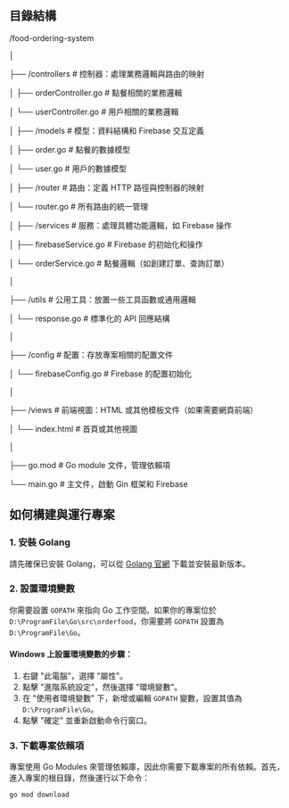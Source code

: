 ## 目錄結構

/food-ordering-system

│

├── /controllers           # 控制器：處理業務邏輯與路由的映射

│            ├── orderController.go  # 點餐相關的業務邏輯

│            └── userController.go   # 用戶相關的業務邏輯

│
├── /models                # 模型：資料結構和 Firebase 交互定義

│            ├── order.go           # 點餐的數據模型

│            └── user.go            # 用戶的數據模型

│
├── /router               # 路由：定義 HTTP 路徑與控制器的映射

│            └── router.go          # 所有路由的統一管理

│
├── /services              # 服務：處理具體功能邏輯，如 Firebase 操作

│            ├── firebaseService.go  # Firebase 的初始化和操作

│            └── orderService.go     # 點餐邏輯（如創建訂單、查詢訂單）

│

├── /utils                 # 公用工具：放置一些工具函數或通用邏輯

│            └── response.go        # 標準化的 API 回應結構

│

├── /config                # 配置：存放專案相關的配置文件

│            └── firebaseConfig.go  # Firebase 的配置初始化

│

├── /views                 # 前端視圖：HTML 或其他模板文件（如果需要網頁前端）

│            └── index.html         # 首頁或其他視圖

│

├── go.mod                 # Go module 文件，管理依賴項

└── main.go                # 主文件，啟動 Gin 框架和 Firebase

## 如何構建與運行專案

### 1. 安裝 Golang

請先確保已安裝 Golang，可以從 [Golang 官網](https://golang.org/dl/) 下載並安裝最新版本。

### 2. 設置環境變數

你需要設置 `GOPATH` 來指向 Go 工作空間。如果你的專案位於 `D:\ProgramFile\Go\src\orderfood`，你需要將 `GOPATH` 設置為 `D:\ProgramFile\Go`。

#### Windows 上設置環境變數的步驟：

1. 右鍵 "此電腦"，選擇 "屬性"。
2. 點擊 "進階系統設定"，然後選擇 "環境變數"。
3. 在 "使用者環境變數" 下，新增或編輯 `GOPATH` 變數，設置其值為 `D:\ProgramFile\Go`。
4. 點擊 "確定" 並重新啟動命令行窗口。

### 3. 下載專案依賴項

專案使用 Go Modules 來管理依賴庫，因此你需要下載專案的所有依賴。首先，進入專案的根目錄，然後運行以下命令：

```bash
go mod download
